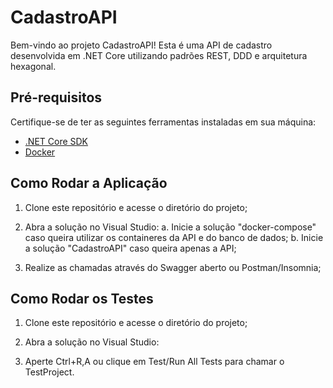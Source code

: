 # CadastroAPI

Bem-vindo ao projeto CadastroAPI! Esta é uma API de cadastro desenvolvida em .NET Core utilizando padrões REST, DDD e arquitetura hexagonal.

## Pré-requisitos

Certifique-se de ter as seguintes ferramentas instaladas em sua máquina:

- [.NET Core SDK](https://dotnet.microsoft.com/download)
- [Docker](https://www.docker.com/get-started)

## Como Rodar a Aplicação

1. Clone este repositório e acesse o diretório do projeto;

2. Abra a solução no Visual Studio:
  a. Inicie a solução "docker-compose" caso queira utilizar os containeres da API e do banco de dados;
  b. Inicie a solução "CadastroAPI" caso queira apenas a API;

3. Realize as chamadas através do Swagger aberto ou Postman/Insomnia;

## Como Rodar os Testes

1. Clone este repositório e acesse o diretório do projeto;

2. Abra a solução no Visual Studio:

3. Aperte Ctrl+R,A ou clique em Test/Run All Tests para chamar o TestProject.
